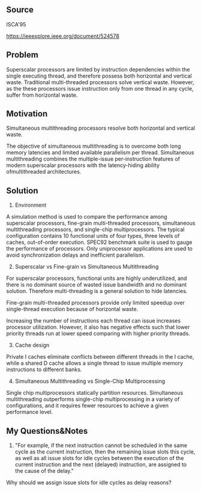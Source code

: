 ## Source

ISCA'95

https://ieeexplore.ieee.org/document/524578

## Problem

Superscalar processors are limited by instruction dependencies within the single executing thread, and therefore possess both horizontal and vertical waste. Traditional multi-threaded processors solve vertical waste. However, as the these processors issue instruction only from one thread in any cycle, suffer from horizontal waste.

## Motivation

Simultaneous multithreading processors resolve both horizontal and vertical waste.

The objective of simultaneous multithreading is to overcome both long memory latencies and limited available parallelism per thread. Simultaneous multithreading combines the multiple-issue per-instruction features of modern superscalar processors with the latency-hiding ability ofmultithreaded architectures.

## Solution

1. Environment

A simulation method is used to compare the performance among superscalar processors, fine-grain multi-threaded processors, simultaneous multithreading processors, and single-chip multiprocessors. The typical configuration contains 10 functional units of four types, three levels of caches, out-of-order execution. SPEC92 benchmark suite is used to gauge the performance of processors. Only uniprocessor applications are used to avoid synchronization delays and inefficient parallelism.

2. Superscalar vs Fine-grain vs Simultaneous Multithreading

For superscalar processors, functional units are highly underutilized, and there is no dominant source of wasted issue bandwidth and no dominant solution. Therefore multi-threading is a general solution to hide latencies.

Fine-grain multi-threaded processors provide only limited speedup over single-thread execution because of horizontal waste.

Increasing the number of instructions each thread can issue increases processor utilization. However, it also has negative effects such that lower priority threads run at lower speed comparing with higher priority threads. 

3. Cache design

Private I caches eliminate conflicts between different threads in the I cache, while a shared D cache allows a single thread to issue multiple memory instructions to different banks.

4. Simultaneous Multithreading vs Single-Chip Multiprocessing

Single chip multiprocessors statically partition resources. Simultaneous multithreading outperforms single-chip multiprocessing in a variety of configurations, and it requires fewer resources to achieve a given performance level.

## My Questions&Notes

1. "For example, if the next instruction cannot be scheduled in the same cycle as the current instruction, then the remaining issue slots this cycle, as well as all issue slots for idle cycles between the execution of the current instruction and the next (delayed) instruction, are assigned to the cause of the delay."

Why should we assign issue slots for idle cycles as delay reasons?